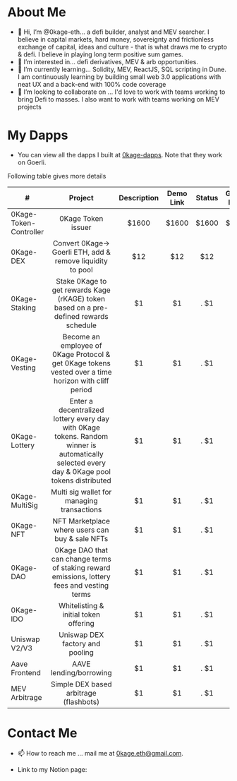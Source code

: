 # About Me
- 👋 Hi, I’m @0kage-eth... a defi builder, analyst and MEV searcher. I believe in capital markets, hard money, sovereignty and frictionless exchange of capital, ideas and culture - that is what draws me to crypto & defi. I believe in playing long term positive sum games.
- 👀 I’m interested in... defi derivatives, MEV & arb opportunities. 
- 🌱 I’m currently learning... Solidity, MEV, ReactJS, SQL scripting in Dune. I am continuously learning by building small web 3.0 applications with neat UX and a back-end with 100% code coverage 
- 💞️ I’m looking to collaborate on ... I'd love to work with teams working to bring Defi to masses. I also want to work with teams working on MEV projects 

# My Dapps
- You can view all the dapps I built at [0kage-dapps](https://0kage-dapps.on.fleek.co/). Note that they work on Goerli.

Following table gives more details

| #        | Project           | Description  |  Demo Link | Status | Github Repo | Goerli Address | 
| ------------- |:-------------:|:-----:| :------: | :--------: | :--------: | :---------: |
| 0Kage-Token-Controller      | 0Kage Token issuer | $1600 | $1600 | $1600 | $1600 | $1600 |
| 0Kage-DEX      | Convert 0Kage→ Goerli ETH, add & remove liquidity to pool      |   $12 |  $12  |  $12  |  $12  |  $12 |
| 0Kage-Staking | Stake 0Kage to get rewards Kage (rKAGE) token based on a pre-defined rewards schedule      |    $1 |  $1   |.  $1 | $1 |. $1 | 
| 0Kage-Vesting | Become an employee of 0Kage Protocol & get 0Kage tokens vested over a time horizon with cliff period     |    $1 |  $1   |.  $1 | $1 |. $1 | 
| 0Kage-Lottery | Enter a decentralized lottery every day with 0Kage tokens. Random winner is automatically selected every day & 0Kage pool tokens distributed     |    $1 |  $1   |.  $1 | $1 |. $1 | 
| 0Kage-MultiSig | Multi sig wallet for managing transactions      |    $1 |  $1   |.  $1 | $1 |. $1 | 
| 0Kage-NFT | NFT Marketplace where users can buy & sale NFTs     |    $1 |  $1   |.  $1 | $1 |. $1 | 
| 0Kage-DAO | 0Kage DAO that can change terms of staking reward emissions, lottery fees and vesting terms      |    $1 |  $1   |.  $1 | $1 |. $1 | 
| 0Kage-IDO | Whitelisting & initial token offering     |    $1 |  $1   |.  $1 | $1 |. $1 | 
| Uniswap V2/V3 | Uniswap DEX factory and pooling     |    $1 |  $1   |.  $1 | $1 |. $1 | 
| Aave Frontend | AAVE lending/borrowing     |    $1 |  $1   |.  $1 | $1 |. $1 | 
| MEV Arbitrage | Simple DEX based arbitrage (flashbots)      |    $1 |  $1   |.  $1 | $1 |. $1 | 



# Contact Me
- 📫 How to reach me ... mail me at 0kage.eth@gmail.com. 



- Link to my Notion page: 




<!---
0kage-eth/0kage-eth is a ✨ special ✨ repository because its `README.md` (this file) appears on your GitHub profile.
You can click the Preview link to take a look at your changes.
--->
